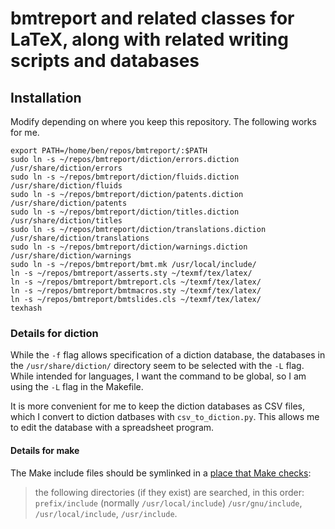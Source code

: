 # bmtreport and related classes for LaTeX, along with related writing scripts and databases

## Installation

Modify depending on where you keep this repository. The following works for me.

```
export PATH=/home/ben/repos/bmtreport/:$PATH
sudo ln -s ~/repos/bmtreport/diction/errors.diction /usr/share/diction/errors
sudo ln -s ~/repos/bmtreport/diction/fluids.diction /usr/share/diction/fluids
sudo ln -s ~/repos/bmtreport/diction/patents.diction /usr/share/diction/patents
sudo ln -s ~/repos/bmtreport/diction/titles.diction /usr/share/diction/titles
sudo ln -s ~/repos/bmtreport/diction/translations.diction /usr/share/diction/translations
sudo ln -s ~/repos/bmtreport/diction/warnings.diction /usr/share/diction/warnings
sudo ln -s ~/repos/bmtreport/bmt.mk /usr/local/include/
ln -s ~/repos/bmtreport/asserts.sty ~/texmf/tex/latex/
ln -s ~/repos/bmtreport/bmtreport.cls ~/texmf/tex/latex/
ln -s ~/repos/bmtreport/bmtmacros.sty ~/texmf/tex/latex/
ln -s ~/repos/bmtreport/bmtslides.cls ~/texmf/tex/latex/
texhash
```

### Details for diction

While the `-f` flag allows specification of a diction database, the databases in the `/usr/share/diction/` directory seem to be selected with the `-L` flag. While intended for languages, I want the command to be global, so I am using the `-L` flag in the Makefile.

It is more convenient for me to keep the diction databases as CSV files, which I convert to diction datbases with `csv_to_diction.py`. This allows me to edit the database with a spreadsheet program.

#### Details for make

The Make include files should be symlinked in a [place that Make checks](https://www.gnu.org/software/make/manual/html_node/Include.html):

> the following directories (if they exist) are searched, in this order: `prefix/include` (normally `/usr/local/include`) `/usr/gnu/include`, `/usr/local/include`, `/usr/include`. 
